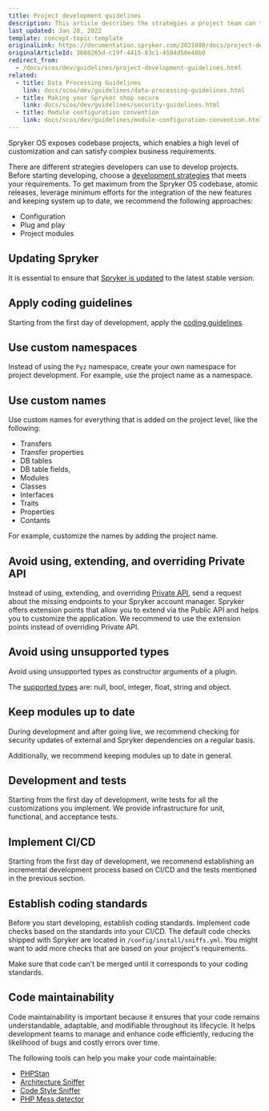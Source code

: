 ```yaml
---
title: Project development guidelines
description: This article describes the strategies a project team can take while building a Spryker-based project.
last_updated: Jan 28, 2022
template: concept-topic-template
originalLink: https://documentation.spryker.com/2021080/docs/project-development-guidelines
originalArticleId: 3608265d-c19f-4415-83c1-4584d50e48b0
redirect_from:
  - /docs/scos/dev/guidelines/project-development-guidelines.html
related:
  - title: Data Processing Guidelines
    link: docs/scos/dev/guidelines/data-processing-guidelines.html
  - title: Making your Spryker shop secure
    link: docs/scos/dev/guidelines/security-guidelines.html
  - title: Module configuration convention
    link: docs/scos/dev/guidelines/module-configuration-convention.html
---
```


Spryker OS exposes codebase projects, which enables a high level of customization and can satisfy  complex business requirements.

There are different strategies developers can use to develop projects. Before starting developing, choose a [development strategies](/docs/dg/dev/backend-development/extend-spryker/development-strategies.html) that meets your requirements. To get maximum from the Spryker OS codebase, atomic releases, leverage minimum efforts for the integration of the new features and keeping system up to date, we recommend the following approaches:
- Configuration
- Plug and play
- Project modules

## Updating Spryker
It is essential to ensure that [Spryker is updated](https://docs.spryker.com/docs/scos/dev/updating-spryker/updating-spryker.html) to the latest stable version.

## Apply coding guidelines
Starting from the first day of development, apply the [coding guidelines](/docs/dg/dev/guidelines/coding-guidelines/coding-guidelines.html).

## Use custom namespaces
Instead of using the `Pyz` namespace, create your own namespace for project development. For example, use the project name as a namespace.

## Use custom names
Use custom names for everything that is added on the project level, like the following:
- Transfers
- Transfer properties
- DB tables
- DB table fields,
- Modules
- Classes
- Interfaces
- Traits
- Properties
- Contants

For example, customize the names by adding the project name.

## Avoid using, extending, and overriding Private API
Instead of using, extending, and overriding [Private API](/docs/dg/dev/architecture/module-api/declaration-of-module-apis-public-and-private.html), send a request about the missing endpoints to your Spryker account manager. Spryker offers extension points that allow you to extend via the Public API and helps you to customize the application. We recommend to use the extension points instead of overriding Private API.

## Avoid using unsupported types
Avoid using unsupported types as constructor arguments of a plugin.

The [supported types](/docs/dg/dev/guidelines/keeping-a-project-upgradable/upgradability-guidelines/single-plugin-argument.html#problem-description) are: null, bool, integer, float, string and object.

## Keep modules up to date
During development and after going live, we recommend checking for security updates of external and Spryker dependencies on a regular basis.

Additionally, we recommend keeping modules up to date in general.

## Development and tests
Starting from the first day of development, write tests for all the customizations you implement. We provide infrastructure for unit, functional, and acceptance tests.

## Implement CI/CD
Starting from the first day of development, we recommend establishing an incremental development process based on CI/CD and the tests mentioned in the previous section.

## Establish coding standards
Before you start developing, establish coding standards. Implement code checks based on the standards into your CI/CD. The default code checks shipped with Spryker are located in `/config/install/sniffs.yml`. You might want to add more checks that are based on your project's requirements.

Make sure that code can't be merged until it corresponds to your coding standards.

## Code maintainability
Code maintainability is important because it ensures that your code remains understandable, adaptable, and modifiable throughout its lifecycle. It helps development teams to manage and enhance code efficiently, reducing the likelihood of bugs and costly errors over time.

The following tools can help you make your code maintainable:

- [PHPStan](https://docs.spryker.com/docs/sdk/dev/development-tools/phpstan.html)
- [Architecture Sniffer](https://docs.spryker.com/docs/sdk/dev/development-tools/architecture-sniffer.html)
- [Code Style Sniffer](https://docs.spryker.com/docs/sdk/dev/development-tools/code-sniffer.html)
- [PHP Mess detector](https://github.com/spryker/architecture-sniffer)


<!--More on test infrastructure <link>

How to write the very first project test <link>-->
